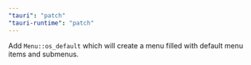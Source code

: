 ```yaml
---
"tauri": "patch"
"tauri-runtime": "patch"
---
```


Add `Menu::os_default` which will create a menu filled with default menu items and submenus.

